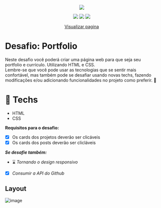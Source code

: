 <p align="center">
<img src="http://img.shields.io/static/v1?label=STATUS&message=FINALIZADO&color=green&style=for-the-badge"/>
</p>

<p align="center">
<img src="https://img.shields.io/badge/React-20232A?style=for-the-badge&logo=react&logoColor=61DAFB" />
<img src="https://img.shields.io/badge/Redux-593D88?style=for-the-badge&logo=redux&logoColor=white" />
<img src="https://img.shields.io/badge/Tailwind_CSS-38B2AC?style=for-the-badge&logo=tailwind-css&logoColor=white" />

</p>

<p align="center" border="10">
<a href="https://jonescesarn.github.io/desafio-portfolio-rockseat/" target="_blank">Visualizar pagina</a>
</p>

# Desafio: Portfolio

Neste desafio você poderá criar uma página web para que seja seu portfolio e currículo. Utilizando HTML e CSS.</br>
Lembre-se que você pode usar as tecnologias que se sentir mais confortável, mas também pode se desafiar
usando novas techs, fazendo modificações e/ou adicionando funcionalidades no projeto como preferir. 🚀

# 🚀 **Techs**

- HTML
- CSS

**Requisitos para o desafio:**

- [x] Os cards dos projetos deverão ser clicáveis
- [x] Os cards dos posts deverão ser clicláveis

**_Se desafie também:_**

- :hourglass: _Tornando o design responsivo_
- [x] _Consumir a API do Github_

## Layout

![image](https://user-images.githubusercontent.com/68172438/174486966-05ed710d-7160-492a-9ff2-b308da07427b.png)
